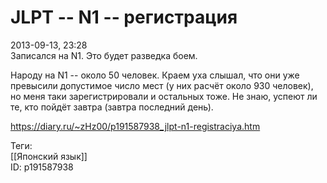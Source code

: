 JLPT -- N1 -- регистрация
==========================

   
 2013-09-13, 23:28   
  Записался на N1. Это будет разведка боем.   
   
 Народу на N1 -- около 50 человек. Краем уха слышал, что они уже превысили допустимое число мест (у них расчёт около 930 человек), но меня таки зарегистрировали и остальных тоже. Не знаю, успеют ли те, кто пойдёт завтра (завтра последний день).   
    
 <https://diary.ru/~zHz00/p191587938_jlpt-n1-registraciya.htm>   
   
 Теги:   
 [[Японский язык]]   
 ID: p191587938